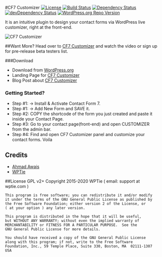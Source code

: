 #CF7 Customizer
[![License](https://img.shields.io/badge/license-GPL--2.0%2B-red.svg)](https://github.com/WPTie/CF7Customizer/blob/master/license.txt)
[![Build Status](https://travis-ci.org/WPTie/CF7Customizer.svg?branch=master)](https://travis-ci.org/WPTie/CF7Customizer)
[![Dependency Status](https://david-dm.org/WPTie/CF7Customizer.svg)](https://david-dm.org/WPTie/CF7Customizer)
[![devDependency Status](https://david-dm.org/WPTie/CF7Customizer/dev-status.svg)](https://david-dm.org/WPTie/CF7Customizer#info=devDependencies)
[![WordPress.org Repo Version](https://img.shields.io/wordpress/plugin/v/cf7-customizer.svg)](https://wordpress.org/plugins/cf7-customizer/)

 It is an intuitive plugin to design your contact forms via WordPress live customizer, right at the front-end.

![CF7 Customizer](http://wptie.com/wp-content/uploads/2014/10/CFC.png)


##Want More?
Head over to [CF7 Customizer](http://cf7customizer.wptie.com/) and watch the video or sign up for pre-release beta testers list.

###Download
- Download from [WordPress.org](https://wordpress.org/plugins/cf7-customizer/)
- Landing Page for [CF7 Customizer](http://cf7customizer.wptie.com/)
- Blog Post about  [CF7 Customizer](https://ahmadawais.com/cf7-customizer-form-styling-via-wp-live-customizer/)

### Getting Started?

- Step #1: → Install & Activate Contact Form 7.
- Step #1: → Add New Form and SAVE it.
- Step #2: COPY the shortcode of the form you just created and paste it inside your Contact Page.
- Step #3: Go to your contact page(front-end) and open CUSTOMIZER from the admin bar.
- Step #4: Find and open CF7 Customizer panel and customize your contact forms. Voila


## Credits
- [Ahmad Awais](http://AhmadAwais.com/)
- [WPTie](http://WPTie.com/)

##License GPL v2+
  Copyright 2015-2020 WPTie ( email: support at wptie.com )

    This program is free software; you can redistribute it and/or modify
    it under the terms of the GNU General Public License as published by
    the Free Software Foundation; either version 2 of the License, or
    ( at your option ) any later version.

    This program is distributed in the hope that it will be useful,
    but WITHOUT ANY WARRANTY; without even the implied warranty of
    MERCHANTABILITY or FITNESS FOR A PARTICULAR PURPOSE.  See the
    GNU General Public License for more details.

    You should have received a copy of the GNU General Public License
    along with this program; if not, write to the Free Software
    Foundation, Inc., 59 Temple Place, Suite 330, Boston, MA  02111-1307  USA
